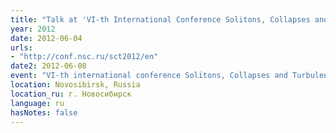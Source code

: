 ```yaml
---
title: "Talk at 'VI-th International Conference Solitons, Collapses and Turbulence: Achievements, Developments and Perspectives'"
year: 2012
date: 2012-06-04
urls:
- "http://conf.nsc.ru/sct2012/en"
date2: 2012-06-08
event: "VI-th international conference Solitons, Collapses and Turbulence: Achievements, Developments and Perspectives"
location: Novosibirsk, Russia
location_ru: г. Новосибирск
language: ru
hasNotes: false
---
```


